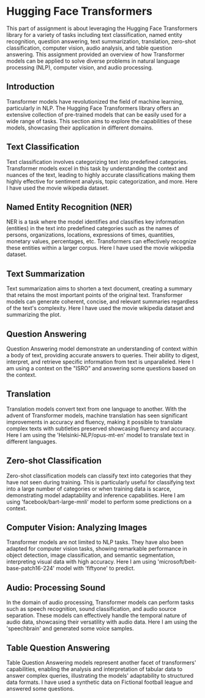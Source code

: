 # Hugging Face Transformers

This part of assignment is about leveraging the Hugging Face Transformers library for a variety of tasks including text classification, named entity recognition, question answering, text summarization, translation, zero-shot classification, computer vision, audio analysis, and table question answering. This assignment provided an overview of how Transformer models can be applied to solve diverse problems in natural language processing (NLP), computer vision, and audio processing.

## Introduction

Transformer models have revolutionized the field of machine learning, particularly in NLP. The Hugging Face Transformers library offers an extensive collection of pre-trained models that can be easily used for a wide range of tasks. This section aims to explore the capabilities of these models, showcasing their application in different domains.

## Text Classification
Text classification involves categorizing text into predefined categories. Transformer models excel in this task by understanding the context and nuances of the text, leading to highly accurate classifications making them highly effective for sentiment analysis, topic categorization, and more. Here I have used the movie wikipedia dataset.

## Named Entity Recognition (NER)
NER is a task where the model identifies and classifies key information (entities) in the text into predefined categories such as the names of persons, organizations, locations, expressions of times, quantities, monetary values, percentages, etc. Transformers can effectively recognize these entities within a larger corpus. Here I have used the movie wikipedia dataset.

## Text Summarization
Text summarization aims to shorten a text document, creating a summary that retains the most important points of the original text. Transformer models can generate coherent, concise, and relevant summaries regardless of the text's complexity. Here I have used the movie wikipedia dataset and summarizing the plot. 

## Question Answering
Question Answering model demonstrate an understanding of context within a body of text, providing accurate answers to queries. Their ability to digest, interpret, and retrieve specific information from text is unparalleled. Here I am using a context on the "ISRO" and answering some questions based on the context. 

## Translation
Translation models convert text from one language to another. With the advent of Transformer models, machine translation has seen significant improvements in accuracy and fluency, making it possible to translate complex texts with subtleties preserved showcasing fluency and accuracy. Here I am using the 'Helsinki-NLP/opus-mt-en' model to translate text in different languages.

## Zero-shot Classification
Zero-shot classification models can classify text into categories that they have not seen during training. This is particularly useful for classifying text into a large number of categories or when training data is scarce, demonstrating model adaptability and inference capabilities. Here I am using 'facebook/bart-large-mnli' model to perform some predictions on a context.

## Computer Vision: Analyzing Images

Transformer models are not limited to NLP tasks. They have also been adapted for computer vision tasks, showing remarkable performance in object detection, image classification, and semantic segmentation, interpreting visual data with high accuracy. Here I am using 'microsoft/beit-base-patch16-224' model with 'fiftyone' to predict.

## Audio: Processing Sound

In the domain of audio processing, Transformer models can perform tasks such as speech recognition, sound classification, and audio source separation. These models can effectively handle the temporal nature of audio data, showcasing their versatility with audio data. Here I am using the 'speechbrain' and generated some voice samples.

## Table Question Answering

Table Question Answering models represent another facet of transformers' capabilities, enabling the analysis and interpretation of tabular data to answer complex queries, illustrating the models' adaptability to structured data formats. I have used a synthetic data on Fictional football league and answered some questions.
